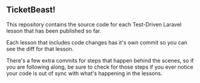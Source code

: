 ## TicketBeast!

This repository contains the source code for each Test-Driven Laravel lesson that has been published so far.

Each lesson that includes code changes has it's own commit so you can see the diff for that lesson.

There's a few extra commits for steps that happen behind the scenes, so if you are following along, be sure to check for those steps if you ever notice your code is out of sync with what's happening in the lessons.
